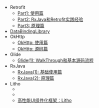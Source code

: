 * Retrofit
  * [Part1: 使用篇](网络库：Retrofit（一）：使用篇.md)
  * [Part2: RxJava和Retrofit实践经验](网络库：Retrofit（二）：RxJava和Retrofit实践经验.md)
  * [Part3: 原理篇](网络库：Retrofit（三）：原理篇.md)
* [DataBindingLibrary](Android的MVVM设计模式：DataBindingLibrary原理分析.md)
* OkHttp
  * [OkHttp: 使用篇](OkHttp（一）：使用篇.md)
  * [OkHttp: 源码篇](网络库：OkHttp3源码阅读.md)
* Glide
  * [Glide(1): WalkThrough和基本源码流程](Glide.md)
* RxJava
  * [RxJava(1): 基础使用篇](RxJava1.md)
  * [RxJava(2): 原理篇](RxJava2.md)
* Litho
  * [](Litho1.md)
  * [](Litho2.md)
  * [高性能UI组件化框架：Litho](Litho3.md)




